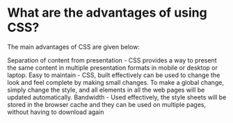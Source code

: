 # What are the advantages of using CSS?
The main advantages of CSS are given below:

Separation of content from presentation - CSS provides a way to present the same content in multiple presentation formats in mobile or desktop or laptop.
Easy to maintain - CSS, built effectively can be used to change the look and feel complete by making small changes. To make a global change, simply change the style, and all elements in all the web pages will be updated automatically.
Bandwidth - Used effectively, the style sheets will be stored in the browser cache and they can be used on multiple pages, without having to download again